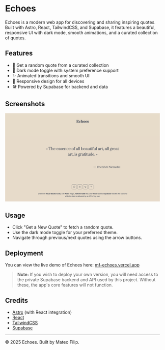 # Echoes

Echoes is a modern web app for discovering and sharing inspiring quotes. Built with Astro, React, TailwindCSS, and Supabase, it features a beautiful, responsive UI with dark mode, smooth animations, and a curated collection of quotes.

## Features

- 🎲 Get a random quote from a curated collection
- 🌙 Dark mode toggle with system preference support
- ✨ Animated transitions and smooth UI
- 📱 Responsive design for all devices
- 🛠️ Powered by Supabase for backend and data

## Screenshots

![Echoes Screenshot](./public/site.png)

## Usage

- Click "Get a New Quote" to fetch a random quote.
- Use the dark mode toggle for your preferred theme.
- Navigate through previous/next quotes using the arrow buttons.

## Deployment

You can view the live demo of Echoes here: [mf-echoes.vercel.app](https://mf-echoes.vercel.app/)

> **Note:** If you wish to deploy your own version, you will need access to the private Supabase backend and API used by this project. Without these, the app's core features will not function.

## Credits

- [Astro](https://astro.build/) (with React integration)
- [React](https://react.dev/)
- [TailwindCSS](https://tailwindcss.com/)
- [Supabase](https://supabase.com/)

---

© 2025 Echoes. Built by Mateo Filip.
